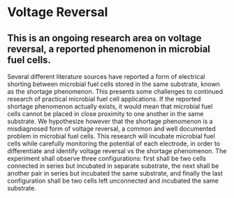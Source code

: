 # Voltage Reversal
## This is an ongoing research area on voltage reversal, a reported phenomenon in microbial fuel cells.

Several different literature sources have reported a form of electrical shorting between microbial fuel cells stored in the same substrate, known as the shortage phenomenon. This presents some challenges to continued research of practical microbial fuel cell applications. If the reported shortage phenomenon actually exists, it would mean that microbial fuel cells cannot be placed in close proximity to one another in the same substrate. We hypothesize however that the shortage phenomenon is a misdiagnosed form of voltage reversal, a common and well documented problem in microbial fuel cells. This research will incubate microbial fuel cells while carefully monitoring the potential of each electrode, in order to differentiate and identify voltage reversal vs the shortage phenomenon. The experiment shall observe three configurations: first shall be two cells connected in series but incubated in separate substrate, the next shall be another pair in series but incubated the same substrate, and finally the last configuration shall be two cells left unconnected and incubated the same substrate.
